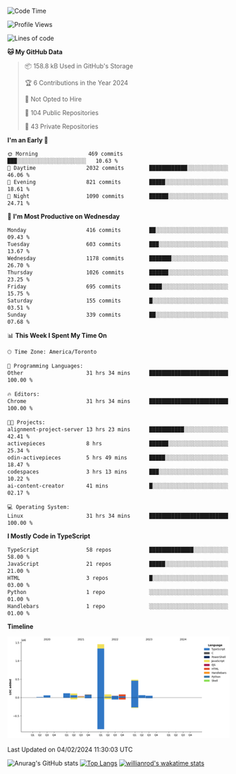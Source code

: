 <!--START_SECTION:waka-->
![Code Time](http://img.shields.io/badge/Code%20Time-1%2C153%20hrs-blue)

![Profile Views](http://img.shields.io/badge/Profile%20Views-7-blue)

![Lines of code](https://img.shields.io/badge/From%20Hello%20World%20I%27ve%20Written-2.6%20million%20lines%20of%20code-blue)

**🐱 My GitHub Data** 

> 📦 158.8 kB Used in GitHub's Storage 
 > 
> 🏆 6 Contributions in the Year 2024
 > 
> 🚫 Not Opted to Hire
 > 
> 📜 104 Public Repositories 
 > 
> 🔑 43 Private Repositories 
 > 
**I'm an Early 🐤** 

```text
🌞 Morning                469 commits         ███░░░░░░░░░░░░░░░░░░░░░░   10.63 % 
🌆 Daytime                2032 commits        ████████████░░░░░░░░░░░░░   46.06 % 
🌃 Evening                821 commits         █████░░░░░░░░░░░░░░░░░░░░   18.61 % 
🌙 Night                  1090 commits        ██████░░░░░░░░░░░░░░░░░░░   24.71 % 
```
📅 **I'm Most Productive on Wednesday** 

```text
Monday                   416 commits         ██░░░░░░░░░░░░░░░░░░░░░░░   09.43 % 
Tuesday                  603 commits         ███░░░░░░░░░░░░░░░░░░░░░░   13.67 % 
Wednesday                1178 commits        ███████░░░░░░░░░░░░░░░░░░   26.70 % 
Thursday                 1026 commits        ██████░░░░░░░░░░░░░░░░░░░   23.25 % 
Friday                   695 commits         ████░░░░░░░░░░░░░░░░░░░░░   15.75 % 
Saturday                 155 commits         █░░░░░░░░░░░░░░░░░░░░░░░░   03.51 % 
Sunday                   339 commits         ██░░░░░░░░░░░░░░░░░░░░░░░   07.68 % 
```


📊 **This Week I Spent My Time On** 

```text
🕑︎ Time Zone: America/Toronto

💬 Programming Languages: 
Other                    31 hrs 34 mins      █████████████████████████   100.00 % 

🔥 Editors: 
Chrome                   31 hrs 34 mins      █████████████████████████   100.00 % 

🐱‍💻 Projects: 
alignment-project-server 13 hrs 23 mins      ███████████░░░░░░░░░░░░░░   42.41 % 
activepieces             8 hrs               ██████░░░░░░░░░░░░░░░░░░░   25.34 % 
odin-activepieces        5 hrs 49 mins       █████░░░░░░░░░░░░░░░░░░░░   18.47 % 
codespaces               3 hrs 13 mins       ███░░░░░░░░░░░░░░░░░░░░░░   10.22 % 
ai-content-creator       41 mins             █░░░░░░░░░░░░░░░░░░░░░░░░   02.17 % 

💻 Operating System: 
Linux                    31 hrs 34 mins      █████████████████████████   100.00 % 
```

**I Mostly Code in TypeScript** 

```text
TypeScript               58 repos            ██████████████░░░░░░░░░░░   58.00 % 
JavaScript               21 repos            █████░░░░░░░░░░░░░░░░░░░░   21.00 % 
HTML                     3 repos             █░░░░░░░░░░░░░░░░░░░░░░░░   03.00 % 
Python                   1 repo              ░░░░░░░░░░░░░░░░░░░░░░░░░   01.00 % 
Handlebars               1 repo              ░░░░░░░░░░░░░░░░░░░░░░░░░   01.00 % 
```



**Timeline**

![Lines of Code chart](https://raw.githubusercontent.com/wise-introvert/wise-introvert/master/assets/bar_graph.png)


 Last Updated on 04/02/2024 11:30:03 UTC
<!--END_SECTION:waka-->

![Anurag's GitHub stats](https://github-readme-stats.vercel.app/api?username=wise-introvert&count_private=true&show_icons=true)
[![Top Langs](https://github-readme-stats.vercel.app/api/top-langs/?username=wise-introvert&langs_count=10)](https://github.com/anuraghazra/github-readme-stats)
[![willianrod's wakatime stats](https://github-readme-stats.vercel.app/api/wakatime?username=wiseintrovert)](https://github.com/anuraghazra/github-readme-stats)
